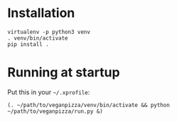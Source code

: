 # Installation

```
virtualenv -p python3 venv
. venv/bin/activate
pip install .
```

# Running at startup

Put this in your `~/.xprofile`:

```
(. ~/path/to/veganpizza/venv/bin/activate && python ~/path/to/veganpizza/run.py &)
```
